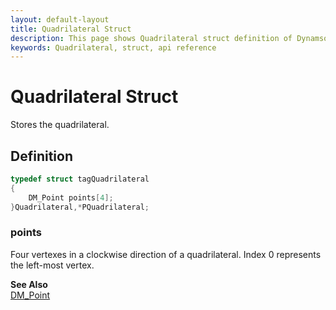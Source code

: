```yaml
---
layout: default-layout
title: Quadrilateral Struct
description: This page shows Quadrilateral struct definition of Dynamsoft Document Normalizer SDK C Edition.
keywords: Quadrilateral, struct, api reference
---
```



# Quadrilateral Struct

Stores the quadrilateral.  

## Definition

```c
typedef struct tagQuadrilateral
{
    DM_Point points[4];
}Quadrilateral,*PQuadrilateral;
```

### points

Four vertexes in a clockwise direction of a quadrilateral. Index 0 represents the left-most vertex.

**See Also**  
[DM_Point](point.md)
